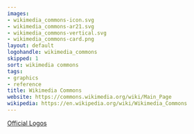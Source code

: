 ```yaml
---
images:
- wikimedia_commons-icon.svg
- wikimedia_commons-ar21.svg
- wikimedia_commons-vertical.svg
- wikimedia_commons-card.png
layout: default
logohandle: wikimedia_commons
skipped: 1
sort: wikimedia commons
tags:
- graphics
- reference
title: Wikimedia Commons
website: https://commons.wikimedia.org/wiki/Main_Page
wikipedia: https://en.wikipedia.org/wiki/Wikimedia_Commons
---
```


[Official Logos](https://commons.wikimedia.org/wiki/File:Commons-logo-en.svg)
